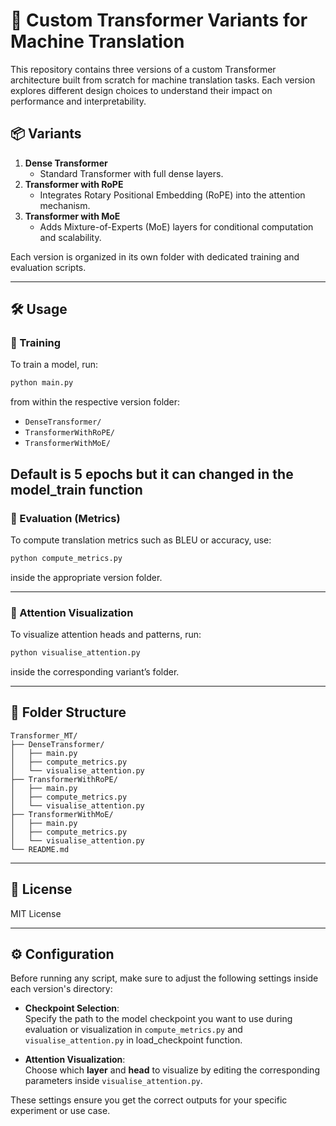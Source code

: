 
# 🧠 Custom Transformer Variants for Machine Translation

This repository contains three versions of a custom Transformer architecture built from scratch for machine translation tasks. Each version explores different design choices to understand their impact on performance and interpretability.

## 📦 Variants

1. **Dense Transformer**  
   - Standard Transformer with full dense layers.
2. **Transformer with RoPE**  
   - Integrates Rotary Positional Embedding (RoPE) into the attention mechanism.
3. **Transformer with MoE**  
   - Adds Mixture-of-Experts (MoE) layers for conditional computation and scalability.

Each version is organized in its own folder with dedicated training and evaluation scripts.

---

## 🛠️ Usage

### 🔧 Training

To train a model, run:

```bash
python main.py
```

from within the respective version folder:
- `DenseTransformer/`
- `TransformerWithRoPE/`
- `TransformerWithMoE/`

Default is 5 epochs but it can changed in the model_train function
---

### 📏 Evaluation (Metrics)

To compute translation metrics such as BLEU or accuracy, use:

```bash
python compute_metrics.py
```

inside the appropriate version folder.

---

### 🎯 Attention Visualization

To visualize attention heads and patterns, run:

```bash
python visualise_attention.py
```

inside the corresponding variant’s folder.

---

## 📁 Folder Structure

```
Transformer_MT/
├── DenseTransformer/
│   ├── main.py
│   ├── compute_metrics.py
│   └── visualise_attention.py
├── TransformerWithRoPE/
│   ├── main.py
│   ├── compute_metrics.py
│   └── visualise_attention.py
├── TransformerWithMoE/
│   ├── main.py
│   ├── compute_metrics.py
│   └── visualise_attention.py
└── README.md
```

---

## 📜 License

MIT License


---

## ⚙️ Configuration

Before running any script, make sure to adjust the following settings inside each version's directory:

- **Checkpoint Selection**:  
  Specify the path to the model checkpoint you want to use during evaluation or visualization in `compute_metrics.py` and `visualise_attention.py` in load_checkpoint function.

- **Attention Visualization**:  
  Choose which **layer** and **head** to visualize by editing the corresponding parameters inside `visualise_attention.py`.

These settings ensure you get the correct outputs for your specific experiment or use case.
